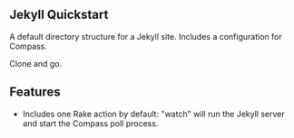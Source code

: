 ## Jekyll Quickstart

A default directory structure for a Jekyll site. Includes a configuration for Compass.

Clone and go.

## Features

  * Includes one Rake action by default: "watch" will run the Jekyll server and start the Compass poll process.
